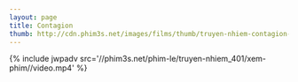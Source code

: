 ```yaml
---
layout: page
title: Contagion
thumb: http://cdn.phim3s.net/images/films/thumb/truyen-nhiem-contagion-2011.jpg
---
```

{% include jwpadv src='//phim3s.net/phim-le/truyen-nhiem_401/xem-phim//video.mp4' %}